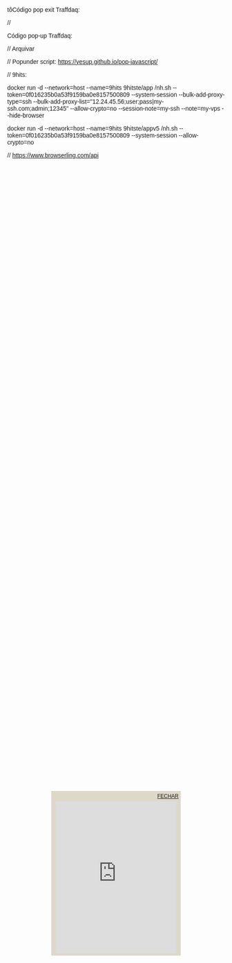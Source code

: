 tôCódigo pop exit Traffdaq: 
<script type="text/javascript" src="//traffdaq.com/delivery/et/95335?category=webcam"></script>

//

Código pop-up Traffdaq: 
<script type="text/javascript" src="//traffdaq.com/delivery/pu/95335?category=webcam"></script>

// Arquivar

// Popunder script:
https://yesup.github.io/pop-javascript/

// 9hits:

docker run -d --network=host --name=9hits 9hitste/app /nh.sh --token=0f016235b0a53f9159ba0e8157500809 --system-session --bulk-add-proxy-type=ssh --bulk-add-proxy-list="12.24.45.56;user;pass|my-ssh.com;admin;12345" --allow-crypto=no --session-note=my-ssh --note=my-vps --hide-browser

docker run -d --network=host --name=9hits 9hitste/appv5 /nh.sh --token=0f016235b0a53f9159ba0e8157500809 --system-session --allow-crypto=no


// https://www.browserling.com/api

<script src="https://www.browserling.com/js/liveapi_v1.js"></script>

<script>
var browserling = new BrowserlingIframe({
    session: "Pt1MXZ9cSJt+Nk5JOpmVG/GwPxktcScKw...",
    platform: "win/10",
    browser: "chrome/127",
    url: "https://needgol.github.io/mastersurf.html"
});

var div = document.querySelector('#browserling');
div.appendChild(browserling.iframe());
</script>

  <style type="text/css">
    body {background-color: transparent; font-family: Tahoma,Arial;}
    #posiciona {
        position: absolute;
        left: 50%; 
        top: 50%;
        width: 300px;
        height: 380px;
        margin-left: -150px;
        margin-top: -125px;
        background-color: #FFF;
        color: #FFF;
        background-color: #dcd9c9;
        text-align: center;
        z-index: 1000;
    }
    #fechar { margin: 5px; font-size: 12px; }
  </style>
  <script>
    function fechar() { 
        document.getElementById("posiciona").style.display = 'none'; 
    }
 </script>

<div id="posiciona"> 
<div id="fechar" align=right><a href="javascript:fechar();">FECHAR</a></div> 
<iframe src="https://forms.office.com/Pages/AnalysisPage.aspx?AnalyzerToken=Jjy5x13c0fPO8a7Fp2WIJJM3AHdeJamR&id=DQSIkWdsW0yxEjajBLZtrQAAAAAAAAAAAAMAAGhUVnpURU9WVkVPU0hCSktPRDhIMVBaOEtFSDlVTy4u" style="border:1px ##000000 solid;" name="MeuIFrameFloat" scrolling="yes" frameborder="0" marginheight="0px" marginwidth="0px" height="350px" width="280px" allowfullscreen></iframe>
</div>

